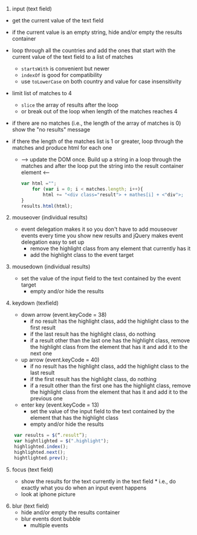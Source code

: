 1. input (text field)

-   get the current value of the text field
-   if the current value is an empty string, hide and/or empty the results container
-   loop through all the countries and add the ones that start with the current value of the text field to a list of matches
    -   `startsWith` is convenient but newer
    -   `indexOf` is good for compatibility
    -   use `toLowerCase` on both country and value for case insensitivity
-   limit list of matches to 4
    -   `slice` the array of results after the loop
    -   or break out of the loop when length of the matches reaches 4
-   if there are no matches (i.e., the length of the array of matches is 0) show the "no results" message
-   if there the length of the matches list is 1 or greater, loop through the matches and produce html for each one

    -   --> update the DOM once. Build up a string in a loop through the matches and after the loop put the string into the result container element <--

        ```javascript
        var html ="";
            for (var i = 0; i < matches.length; i++){
                html += "<div class="result"> + mathes[i] + <"div">;
        }
        results.html(html);
        ```

2. mouseover (individual results)
    - event delegation makes it so you don't have to add mouseover events every time you show new results and jQuery makes event delegation easy to set up
        - remove the highlight class from any element that currently has it
        - add the highlight class to the event target
3. mousedown (individual results)
    - set the value of the input field to the text contained by the event target
        - empty and/or hide the results
4. keydown (texfield)

    - down arrow (event.keyCode = 38)
        - if no result has the highlight class, add the highlight class to the first result
        - if the last result has the highlight class, do nothing
        - if a result other than the last one has the highlight class, remove the highlight class from the element that has it and add it to the next one
    - up arrow (event.keyCode = 40)
        - if no result has the highlight class, add the highlight class to the last result
        - if the first result has the highlight class, do nothing
        - if a result other than the first one has the highlight class, remove the highlight class from the element that has it and add it to the previous one
    - enter key (event.keyCode = 13)
        - set the value of the input field to the text contained by the element that has the highlight class
        - empty and/or hide the results

```javascript
    var results = $(“.result”);
    var hightlighted = $(".highlight");
    highlighted.index();
    highlighted.next();
    hightlighted.prev();
```

5. focus (text field)

    - show the results for the text currently in the text field \* i.e., do exactly what you do when an input event happens
    - look at iphone picture

6) blur (text field)
    - hide and/or empty the results container
    - blur events dont bubble
        - multiple events
